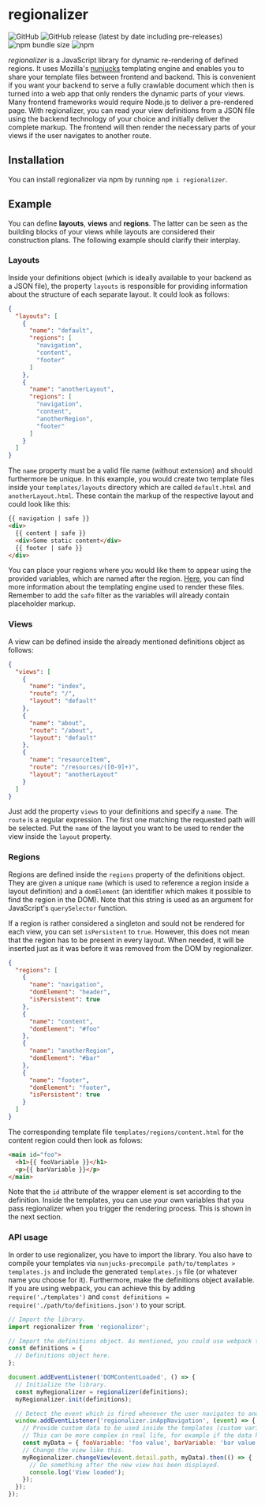 # regionalizer

![GitHub](https://img.shields.io/github/license/alex-schuster/regionalizer)
![GitHub release (latest by date including pre-releases)](https://img.shields.io/github/v/release/alex-schuster/regionalizer?include_prereleases)
![npm bundle size](https://img.shields.io/bundlephobia/min/regionalizer?logo=npm)
![npm](https://img.shields.io/npm/dw/regionalizer?logo=npm)

*regionalizer* is a JavaScript library for dynamic re-rendering of defined regions. It uses Mozilla's [nunjucks](https://mozilla.github.io/nunjucks/) templating engine and enables you to share your template files between frontend and backend. This is convenient if you want your backend to serve a fully crawlable document which then is turned into a web app that only renders the dynamic parts of your views. Many frontend frameworks would require Node.js to deliver a pre-rendered page. With regionalizer, you can read your view definitions from a JSON file using the backend technology of your choice and initially deliver the complete markup. The frontend will then render the necessary parts of your views if the user navigates to another route.

## Installation

You can install regionalizer via npm by running `npm i regionalizer`.

## Example

You can define **layouts**, **views** and **regions**. The latter can be seen as the building blocks of your views while layouts are considered their construction plans. The following example should clarify their interplay.

### Layouts

Inside your definitions object (which is ideally available to your backend as a JSON file), the property `layouts` is responsible for providing information about the structure of each separate layout. It could look as follows:

```json
{
  "layouts": [
    {
      "name": "default",
      "regions": [
        "navigation",
        "content",
        "footer"
      ]
    },
    {
      "name": "anotherLayout",
      "regions": [
        "navigation",
        "content",
        "anotherRegion",
        "footer"
      ]
    }
  ]
}
```

The `name` property must be a valid file name (without extension) and should furthermore be unique. In this example, you would create two template files inside your `templates/layouts` directory which are called `default.html` and `anotherLayout.html`. These contain the markup of the respective layout and could look like this:

```html
{{ navigation | safe }}
<div>
  {{ content | safe }}
  <div>Some static content</div>
  {{ footer | safe }}
</div>
```

You can place your regions where you would like them to appear using the provided variables, which are named after the region. [Here](https://mozilla.github.io/nunjucks/), you can find more information about the templating engine used to render these files. Remember to add the `safe` filter as the variables will already contain placeholder markup.

### Views

A view can be defined inside the already mentioned definitions object as follows:

```json
{
  "views": [
    {
      "name": "index",
      "route": "/",
      "layout": "default"
    },
    {
      "name": "about",
      "route": "/about",
      "layout": "default"
    },
    {
      "name": "resourceItem",
      "route": "/resources/([0-9]+)",
      "layout": "anotherLayout"
    }
  ]
}
```

Just add the property `views` to your definitions and specify a `name`. The `route` is a regular expression. The first one matching the requested path will be selected. Put the `name` of the layout you want to be used to render the view inside the `layout` property. 

### Regions

Regions are defined inside the `regions` property of the definitions object. They are given a unique `name` (which is used to reference a region inside a layout definition) and a `domElement` (an identifier which makes it possible to find the region in the DOM). Note that this string is used as an argument for JavaScript's `querySelector` function.

If a region is rather considered a singleton and sould not be rendered for each view, you can set `isPersistent` to `true`. However, this does not mean that the region has to be present in every layout. When needed, it will be inserted just as it was before it was removed from the DOM by regionalizer.

```json
{
  "regions": [
    {
      "name": "navigation",
      "domElement": "header",
      "isPersistent": true
    },
    {
      "name": "content",
      "domElement": "#foo"
    },
    {
      "name": "anotherRegion",
      "domElement": "#bar"
    },
    {
      "name": "footer",
      "domElement": "footer",
      "isPersistent": true
    }
  ]
}
```

The corresponding template file `templates/regions/content.html` for the content region could then look as folows:

```html
<main id="foo">
  <h1>{{ fooVariable }}</h1>
  <p>{{ barVariable }}</p>
</main>
```

Note that the `id` attribute of the wrapper element is set according to the definition. Inside the templates, you can use your own variables that you pass regionalizer when you trigger the rendering process. This is shown in the next section.

### API usage

In order to use regionalizer, you have to import the library. You also have to compile your templates via `nunjucks-precompile path/to/templates > templates.js` and include the generated `templates.js` file (or whatever name you choose for it). Furthermore, make the definitions object available. If you are using webpack, you can achieve this by adding `require('./templates')` and `const definitions = require('./path/to/definitions.json')` to your script.

```javascript
// Import the library.
import regionalizer from 'regionalizer';

// Import the definitions object. As mentioned, you could use webpack to require a JSON file.
const definitions = {
  // Definitions object here.
};

document.addEventListener('DOMContentLoaded', () => {
  // Initialize the library.
  const myRegionalizer = regionalizer(definitions);
  myRegionalizer.init(definitions);

  // Detect the event which is fired whenever the user navigates to another view.
  window.addEventListener('regionalizer.inAppNavigation', (event) => {
    // Provide custom data to be used inside the templates (custom variables).
    // This can be more complex in real life, for example if the data has to be fetched from an API.
    const myData = { fooVariable: 'foo value', barVariable: 'bar value' };
    // Change the view like this.
    myRegionalizer.changeView(event.detail.path, myData).then(() => {
      // Do something after the new view has been displayed.
      console.log('View loaded');
    });
  });
});
```
